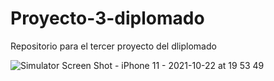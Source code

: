 # Proyecto-3-diplomado
Repositorio para el tercer proyecto del dliplomado

![Simulator Screen Shot - iPhone 11 - 2021-10-22 at 19 53 49](https://user-images.githubusercontent.com/42527034/138536135-f7ce7849-5ff5-4d19-8d9f-0a3236edfb6c.png)
